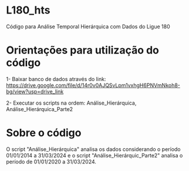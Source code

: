 # L180_hts
Código para Análise Temporal Hierárquica com Dados do Ligue 180

# Orientações para utilização do código
1- Baixar banco de dados através do link:
https://drive.google.com/file/d/14r0v0AJQSvLpm1vxhgH6PNVmNkoh8-bg/view?usp=drive_link

2- Executar os scripts na ordem: Análise_Hierárquica, Análise_Hierárquica_Parte2

# Sobre o código
O script "Análise_Hierárquica" analisa os dados considerando o período 01/01/2014 a 31/03/2024 e o script "Análise_Hierárquic_Parte2" analisa o período de 01/01/2020 a 31/03/2024.
